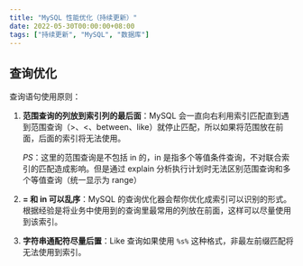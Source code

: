 ```yaml
---
title: "MySQL 性能优化（持续更新）"
date: 2022-05-30T00:00:00+08:00
tags: ["持续更新", "MySQL", "数据库"]
---
```



## 查询优化

查询语句使用原则：

1. **范围查询的列放到索引列的最后面**：MySQL 会一直向右利用索引匹配直到遇到范围查询（>、<、between、like）就停止匹配，所以如果将范围放在前面，后面的索引将无法使用。

   *PS*：这里的范围查询是不包括 in 的，in 是指多个等值条件查询，不对联合索引的匹配造成影响。但是通过 explain 分析执行计划时无法区别范围查询和多个等值查询（统一显示为 range）

2. **= 和 in 可以乱序**：MySQL 的查询优化器会帮你优化成索引可以识别的形式。根据经验是将业务中使用到的查询里最常用的列放在前面，这样可以尽量使用到该索引。

3. **字符串通配符尽量后置**：Like 查询如果使用 `%s%` 这种格式，非最左前缀匹配将无法使用到索引。

